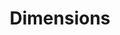 ---
bigquery: https://console.cloud.google.com/bigquery?p=covid-19-dimensions-ai&page=table&d=data&t=publications
contributors: Digital Science, https://www.digital-science.com/
cost: Free for personal, non-commercial use.
description: Dimensions contains more than 100 million publications, ranging from
  articles published in scholarly journals, books and book chapters, to preprints
  and conference proceedings. All publications are contextualized with linked data
  sets, funding, publications, patents, clinical trials, and policy documents. You
  can also view associated categories, funders, institutions, and researcher profiles.
documentation: https://docs.dimensions.ai/bigquery/index.html
last_edit: Mon, 04 Apr 2022 19:04:00 GMT
location: https://www.dimensions.ai/products/free/
maintained_by: Digital Science, https://www.digital-science.com/
schema_fields: '[''funder_countries'', ''category_bra'', ''expiration_year'', ''acronym'',
  ''year'', ''foa_number'', ''pmcid'', ''cited_by_ids'', ''id'', ''editors'', ''researcher_ids'',
  ''doi'', ''associated_publication_id'', ''research_org_countries'', ''current_assignee_orgs'',
  ''funder_orgs'', ''funder_org_cities'', ''legal_events'', ''date_online'', ''funding_chf'',
  ''acronyms'', ''category_hrcs_hc'', ''relationships'', ''funding_eur'', ''concepts'',
  ''original_assignee_orgs'', ''date_modified'', ''open_access_categories_v2'', ''category_icrp_ct'',
  ''supporting_grant_ids'', ''volume'', ''journal'', ''type'', ''research_org_state_names'',
  ''start_date'', ''category_icrp_cso'', ''cpc'', ''types'', ''title'', ''pages'',
  ''pmid'', ''inventor_names'', ''current_assignee'', ''open_access_categories'',
  ''parent_id'', ''category_rcdc'', ''mesh_headings'', ''original_assignee'', ''funding_cad'',
  ''research_org_country_names'', ''family_id'', ''publication_year'', ''registry'',
  ''grant_number'', ''assignee_countries'', ''source_id'', ''description'', ''altmetrics'',
  ''original_title'', ''phase'', ''legal_status'', ''eisbn'', ''abstract'', ''brief_title'',
  ''established'', ''language'', ''mesh_terms'', ''categories'', ''funding_jpy'',
  ''date'', ''resulting_publication_doi'', ''repository_name'', ''reference_ids'',
  ''citations_count'', ''arxiv_id'', ''start_year'', ''citation_string'', ''acknowledgements'',
  ''resulting_publication_ids'', ''funding_amount'', ''original_abstract'', ''research_org_city_names'',
  ''publication_ids'', ''conference'', ''funding_details'', ''status'', ''date_print'',
  ''funder_org'', ''filing_date'', ''filing_year'', ''proceedings_title'', ''investigators'',
  ''interventions'', ''associated_publication_arxiv_id'', ''end_year'', ''funding_cny'',
  ''research_org_cities'', ''book_title'', ''links'', ''date_inserted'', ''funding_usd'',
  ''assignee_orgs'', ''priority_date'', ''category_uoa'', ''research_org_state_codes'',
  ''associated_grant_ids'', ''issue'', ''metrics'', ''authors'', ''name'', ''isbn'',
  ''jurisdiction'', ''date_imported_gbq'', ''funding_nzd'', ''associated_publication_doi'',
  ''repository_url'', ''family_count'', ''funding_gbp'', ''address'', ''associated_publication_pmid'',
  ''ipcr'', ''funding_aud'', ''funder_org_acronyms'', ''family_members_ids'', ''subtitles'',
  ''original_assignee_countries'', ''wikipedia_url'', ''category_hra'', ''granted_date'',
  ''category_for'', ''priority_year'', ''email_address'', ''current_assignee_countries'',
  ''journal_lists'', ''application_number'', ''organisation_details'', ''research_orgs'',
  ''gender'', ''active_years'', ''date_normal'', ''funder_org_countries'', ''citations'',
  ''end_date'', ''kind'', ''book_series_title'', ''category_sdg'', ''license'', ''aliases'',
  ''linkout'', ''conditions'', ''embargo_date'', ''funder_org_state_codes'', ''clinical_trial_ids'',
  ''granted_year'', ''filing_status'', ''publisher'', ''publication_date'', ''category_hrcs_rac'',
  ''patent_ids'', ''external_ids'', ''funding_currency'', ''expiration_date'', ''labels'',
  ''repository_id'', ''created_date'']'
shortname: dimensions
tags:
- scholarly literature
- patents
- funding
- clinical trials
- academic profiles
terms_of_use: 'Use of both the Dimensions COVID-19 dataset and full Dimensions dataset
  are subject to the Dimensions Terms of use: https://www.dimensions.ai/policies-terms-legal '
title: Dimensions
uuid: dcff88bd-fe6b-4fdb-8159-809bf9d7bc1c
---